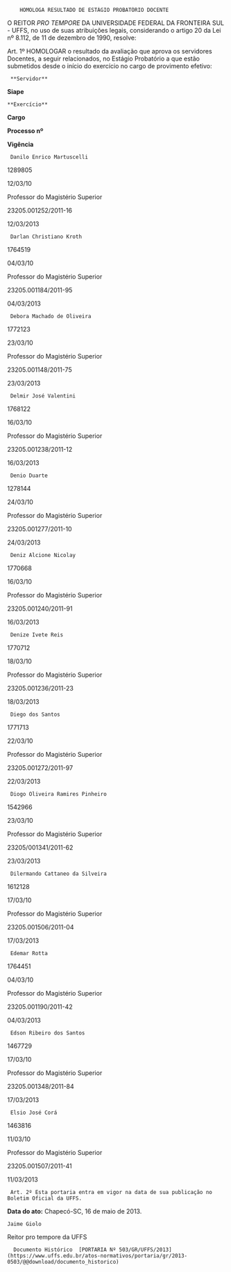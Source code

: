         HOMOLOGA RESULTADO DE ESTÁGIO PROBATÓRIO DOCENTE  

O REITOR *PRO TEMPORE* DA UNIVERSIDADE FEDERAL DA FRONTEIRA SUL - UFFS, no uso de suas atribuições legais, considerando o artigo 20 da Lei nº 8.112, de 11 de dezembro de 1990, resolve:

 Art. 1º HOMOLOGAR o resultado da avaliação que aprova os servidores Docentes, a seguir relacionados, no Estágio Probatório a que estão submetidos desde o início do exercício no cargo de provimento efetivo:

     **Servidor**

   **Siape**

    **Exercício**

   **Cargo**

   **Processo nº**

   **Vigência**

     Danilo Enrico Martuscelli

   1289805

   12/03/10

   Professor do Magistério Superior

   23205.001252/2011-16

   12/03/2013

     Darlan Christiano Kroth

   1764519

   04/03/10

   Professor do Magistério Superior

   23205.001184/2011-95

   04/03/2013

     Debora Machado de Oliveira

   1772123

   23/03/10

   Professor do Magistério Superior

   23205.001148/2011-75

   23/03/2013

     Delmir José Valentini

   1768122

   16/03/10

   Professor do Magistério Superior

   23205.001238/2011-12

   16/03/2013

     Denio Duarte

   1278144

   24/03/10

   Professor do Magistério Superior

   23205.001277/2011-10

   24/03/2013

     Deniz Alcione Nicolay

   1770668

   16/03/10

   Professor do Magistério Superior

   23205.001240/2011-91

   16/03/2013

     Denize Ivete Reis

   1770712

   18/03/10

   Professor do Magistério Superior

   23205.001236/2011-23

   18/03/2013

     Diego dos Santos

   1771713

   22/03/10

   Professor do Magistério Superior

   23205.001272/2011-97

   22/03/2013

     Diogo Oliveira Ramires Pinheiro

   1542966

   23/03/10

   Professor do Magistério Superior

   23205/001341/2011-62

   23/03/2013

     Dilermando Cattaneo da Silveira

   1612128

   17/03/10

   Professor do Magistério Superior

   23205.001506/2011-04

   17/03/2013

     Edemar Rotta

   1764451

   04/03/10

   Professor do Magistério Superior

   23205.001190/2011-42

   04/03/2013

     Edson Ribeiro dos Santos

   1467729

   17/03/10

   Professor do Magistério Superior

   23205.001348/2011-84

   17/03/2013

     Elsio José Corá

   1463816

   11/03/10

   Professor do Magistério Superior

   23205.001507/2011-41

   11/03/2013

     Art. 2º Esta portaria entra em vigor na data de sua publicação no Boletim Oficial da UFFS.

  

   **Data do ato:** Chapecó-SC, 16 de maio de 2013.   
 

    Jaime Giolo   
 Reitor pro tempore da UFFS 

      Documento Histórico  [PORTARIA Nº 503/GR/UFFS/2013](https://www.uffs.edu.br/atos-normativos/portaria/gr/2013-0503/@@download/documento_historico)     
      